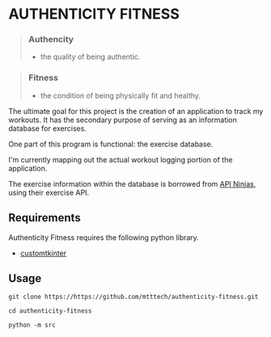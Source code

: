 # AUTHENTICITY FITNESS

> ### Authencity
> - the quality of being authentic.

> ### Fitness
> - the condition of being physically fit and healthy.

The ultimate goal for this project is the creation of an application to track my workouts. It has the secondary purpose of serving as an information database for exercises.

One part of this program is functional: the exercise database.

I'm currently mapping out the actual workout logging portion of the application.

The exercise information within the database is borrowed from [API Ninjas](https://www.api-ninjas.com), using their exercise API.

## Requirements

Authenticity Fitness requires the following python library.

* [customtkinter](https://github.com/TomSchimansky/CustomTkinter)

## Usage

```
git clone https://https://github.com/mtttech/authenticity-fitness.git

cd authenticity-fitness

python -m src
```
